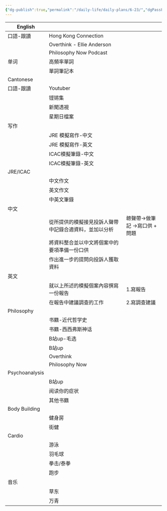 ```yaml
---
{"dg-publish":true,"permalink":"/daily-life/daily-plans/6-23/","dgPassFrontmatter":true}
---
```


| English        |                             |                       |
|----------------|-----------------------------|-----------------------|
| 口語-跟讀          | Hong Kong Connection        |                       |
|                | Overthink - Ellie Anderson  |                       |
|                | Philosophy Now Podcast      |                       |
| 单词             | 高頻率單詞                       |                       |
|                | 單詞筆記本                       |                       |
| Cantonese      |                             |                       |
| 口語-跟讀          | Youtuber                    |                       |
|                | 铿锵集                         |                       |
|                | 新聞透視                        |                       |
|                | 星期日檔案                       |                       |
| 写作             |                             |                       |
|                | JRE 模擬寫作-中文                 |                       |
|                | JRE 模擬寫作-英文                 |                       |
|                | ICAC模擬筆錄-中文                 |                       |
|                | ICAC模擬筆錄-英文                 |                       |
| JRE/ICAC       |                             |                       |
|                | 中文作文                        |                       |
|                | 英文作文                        |                       |
|                | 中英文筆錄                       |                       |
| 中文             |                             |                       |
|                | 從所提供的模擬接見投訴人聲帶中記錄合適資料，並加以分析 | 聼聲帶->做筆記   ->寫口供 + 問題 |
|                | 將資料整合並以中文將個案中的要項準備一份口供      |                       |
|                | 作出進一步的提問向投訴人獲取資料            |                       |
| 英文             |                             |                       |
|                | 就以上所述的模擬個案內容撰寫一份報告          | 1.寫報告                 |
|                | 在報告中建議調查的工作                 | 2.寫調查建議               |
| Philosophy     |                             |                       |
|                | 书籍-近代哲学史                    |                       |
|                | 书籍-西西弗斯神话                   |                       |
|                | B站up-毛选                     |                       |
|                | B站up                        |                       |
|                | Overthink                   |                       |
|                | Philosophy Now              |                       |
| Psychoanalysis |                             |                       |
|                | B站up                        |                       |
|                | 阅读你的症状                      |                       |
|                | 其他书籍                        |                       |
| Body Building  |                             |                       |
|                | 健身房                         |                       |
|                | 街健                          |                       |
| Cardio         |                             |                       |
|                | 游泳                          |                       |
|                | 羽毛球                         |                       |
|                | 拳击/泰拳                       |                       |
|                | 跑步                          |                       |
| 音乐             |                             |                       |
|                | 草东                          |                       |
|                | 万青                          |

